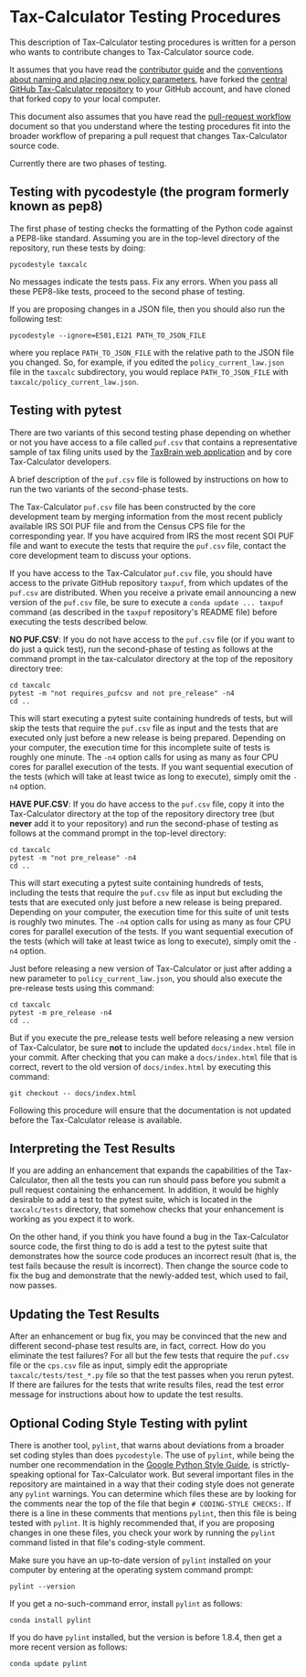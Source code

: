Tax-Calculator Testing Procedures
=================================

This description of Tax-Calculator testing procedures is written for a
person who wants to contribute changes to Tax-Calculator source code.

It assumes that you have read the [contributor
guide](https://github.com/PSLmodels/Tax-Calculator/blob/master/CONTRIBUTING.md#tax-calculator-contributor-guide)
and the [conventions about naming and placing new policy
parameters](https://github.com/PSLmodels/Tax-Calculator/blob/master/NAMING.md#policy-parameter-naming-and-placing-conventions),
have forked the [central GitHub Tax-Calculator
repository](https://github.com/PSLmodels/Tax-Calculator)
to your GitHub account, and have cloned that forked copy to your local
computer.

This document also assumes that you have read the [pull-request
workflow](https://github.com/PSLmodels/Tax-Calculator/blob/master/WORKFLOW.md#tax-calculator-pull-request-workflow)
document so that you understand where the testing procedures fit into
the broader workflow of preparing a pull request that changes
Tax-Calculator source code.

Currently there are two phases of testing.

Testing with pycodestyle (the program formerly known as pep8)
-------------------------------------------------------------

The first phase of testing checks the formatting of the Python code
against a PEP8-like standard.  Assuming you are in the top-level
directory of the repository, run these tests by doing:
```
pycodestyle taxcalc
```

No messages indicate the tests pass.  Fix any errors.  When you
pass all these PEP8-like tests, proceed to the second phase of testing.

If you are proposing changes in a JSON file, then you should also run
the following test:
```
pycodestyle --ignore=E501,E121 PATH_TO_JSON_FILE
```
where you replace `PATH_TO_JSON_FILE` with the relative path to the
JSON file you changed.  So, for example, if you edited the
`policy_current_law.json` file in the `taxcalc` subdirectory, you
would replace `PATH_TO_JSON_FILE` with
`taxcalc/policy_current_law.json`.

Testing with pytest
-------------------

There are two variants of this second testing phase depending on
whether or not you have access to a file called `puf.csv` that
contains a representative sample of tax filing units used by the
[TaxBrain web application](https://www.ospc.org/taxbrain) and by core
Tax-Calculator developers.

A brief description of the `puf.csv` file is followed by
instructions on how to run the two variants of the second-phase tests.

The Tax-Calculator `puf.csv` file has been constructed by the core
development team by merging information from the most recent publicly
available IRS SOI PUF file and from the Census CPS file for the
corresponding year.  If you have acquired from IRS the most recent SOI
PUF file and want to execute the tests that require the `puf.csv`
file, contact the core development team to discuss your options.

If you have access to the Tax-Calculator `puf.csv` file, you should
have access to the private GitHub repository `taxpuf`, from which
updates of the `puf.csv` are distributed.  When you receive a private
email announcing a new version of the `puf.csv` file, be sure to
execute a `conda update ... taxpuf` command (as described in the
`taxpuf` repository's README file) before executing the tests
described below.

**NO PUF.CSV**: If you do not have access to the `puf.csv` file (or if
you want to do just a quick test), run the second-phase of testing as
follows at the command prompt in the tax-calculator directory at the
top of the repository directory tree:
```
cd taxcalc
pytest -m "not requires_pufcsv and not pre_release" -n4
cd ..
```

This will start executing a pytest suite containing hundreds of tests,
but will skip the tests that require the `puf.csv` file as input and
the tests that are executed only just before a new release is being
prepared.  Depending on your computer, the execution time for this
incomplete suite of tests is roughly one minute.  The `-n4` option
calls for using as many as four CPU cores for parallel execution of the
tests.  If you want sequential execution of the tests (which will
take at least twice as long to execute), simply omit the `-n4` option.

**HAVE PUF.CSV**: If you do have access to the `puf.csv` file, copy it
into the Tax-Calculator directory at the top of the repository
directory tree (but **never** add it to your repository) and run the
second-phase of testing as follows at the command prompt in the
top-level directory:
```
cd taxcalc
pytest -m "not pre_release" -n4
cd ..
```

This will start executing a pytest suite containing hundreds of tests,
including the tests that require the `puf.csv` file as input but excluding
the tests that are executed only just before a new release is being
prepared. Depending on your computer, the execution time for this suite
of unit tests is roughly two minutes.  The `-n4` option calls for
using as many as four CPU cores for parallel execution of the tests.
If you want sequential execution of the tests (which will take at
least twice as long to execute), simply omit the `-n4` option.

Just before releasing a new version of Tax-Calculator or just after
adding a new parameter to `policy_current_law.json`, you should also
execute the pre-release tests using this command:
```
cd taxcalc
pytest -m pre_release -n4
cd ..
``` 

But if you execute the pre_release tests well before releasing a new
version of Tax-Calculator, be sure **not** to include the updated
`docs/index.html` file in your commit.  After checking that you can
make a `docs/index.html` file that is correct, revert to the old
version of `docs/index.html` by executing this command:
```
git checkout -- docs/index.html
```

Following this procedure will ensure that the documentation is not
updated before the Tax-Calculator release is available.

Interpreting the Test Results
-----------------------------

If you are adding an enhancement that expands the capabilities of the
Tax-Calculator, then all the tests you can run should pass before you
submit a pull request containing the enhancement.  In addition, it
would be highly desirable to add a test to the pytest suite, which is
located in the `taxcalc/tests` directory, that somehow checks that
your enhancement is working as you expect it to work.

On the other hand, if you think you have found a bug in the
Tax-Calculator source code, the first thing to do is add a test to the
pytest suite that demonstrates how the source code produces an
incorrect result (that is, the test fails because the result is
incorrect).  Then change the source code to fix the bug and
demonstrate that the newly-added test, which used to fail, now passes.

Updating the Test Results
-------------------------

After an enhancement or bug fix, you may be convinced that the new and
different second-phase test results are, in fact, correct.  How do you
eliminate the test failures?  For all but the few tests that require
the `puf.csv` file or the `cps.csv` file as input, simply edit the
appropriate `taxcalc/tests/test_*.py` file so that the test passes
when you rerun pytest.  If there are failures for the tests that write
results files, read the test error message for instructions about how
to update the test results.

Optional Coding Style Testing with pylint
-----------------------------------------

There is another tool, `pylint`, that warns about deviations from a
broader set coding styles than does `pycodestyle`.  The use of
`pylint`, while being the number one recommendation in the [Google
Python Style Guide](https://google.github.io/styleguide/pyguide.html),
is strictly-speaking optional for Tax-Calculator work.  But several
important files in the repository are maintained in a way that their
coding style does not generate any `pylint` warnings.  You can
determine which files these are by looking for the comments near the
top of the file that begin `# CODING-STYLE CHECKS:`.  If there is a
line in these comments that mentions `pylint`, then this file is being
tested with `pylint`.  It is highly recommended that, if you are
proposing changes in one these files, you check your work by running
the `pylint` command listed in that file's coding-style comment.

Make sure you have an up-to-date version of `pylint` installed on your
computer by entering at the operating system command prompt:
```
pylint --version
```
If you get a no-such-command error, install `pylint` as follows:
```
conda install pylint
```
If you do have `pylint` installed, but the version is before 1.8.4,
then get a more recent version as follows:
```
conda update pylint
```
